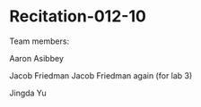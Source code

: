# Recitation-012-10
Team members:

Aaron Asibbey

Jacob Friedman
Jacob Friedman again (for lab 3)

Jingda Yu
